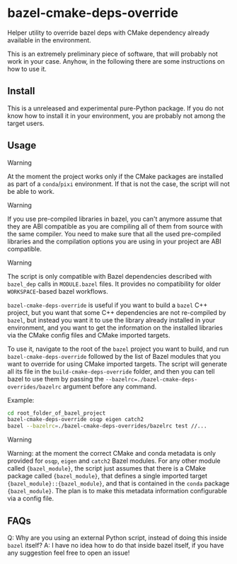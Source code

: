 # bazel-cmake-deps-override

Helper utility to override bazel deps with CMake dependency already available in the environment.

This is an extremely preliminary piece of software, that will probably not work in your case. Anyhow, in the following
there are some instructions on how to use it.

## Install

This is a unreleased and experimental pure-Python package. If you do not know how to install it in your environment, you are probably not among the target users.

## Usage

> [!WARNING]
> At the moment the project works only if the CMake packages are installed as part of a `conda`/`pixi` environment. If that is not the case, the script will not be able to work.

> [!WARNING]
> If you use pre-compiled libraries in bazel, you can't anymore assume that they are ABI compatible as you are compiling all of them from source with the same compiler. You need to make sure that all the used pre-compiled libraries and the compilation options you are using in your project are ABI compatible.

> [!WARNING]
> The script is only compatible with Bazel dependencies described with `bazel_dep` calls in `MODULE.bazel` files. It provides no compatibility for older `WORKSPACE`-based bazel workflows.

`bazel-cmake-deps-override` is useful if you want to build a `bazel` C++ project, but you want that some C++ dependencies are not re-compiled by `bazel`, but instead you want it to use the library already installed in your environment, and you want to get the information on the installed libraries via the CMake config files and CMake imported targets.

To use it, navigate to the root of the `bazel` project you want to build, and run `bazel-cmake-deps-override` followed by the list of Bazel modules that you want to override for using CMake imported targets. The script will generate all its file in the `build-cmake-deps-override` folder, and then you can tell bazel to use them by passing the `--bazelrc=./bazel-cmake-deps-overrides/bazelrc` argument before any command.

Example:

~~~bash
cd root_folder_of_bazel_project
bazel-cmake-deps-override osqp eigen catch2
bazel --bazelrc=./bazel-cmake-deps-overrides/bazelrc test //...
~~~

> [!WARNING]
> Warning: at the moment the correct CMake and conda metadata is only provided for `osqp`, `eigen` and `catch2` Bazel modules. For any other module called `{bazel_module}`, the script just assumes that there is a CMake package called `{bazel_module}`, that defines a single imported target `{bazel_module}::{bazel_module}`, and that is contained in the `conda` package `{bazel_module}`. The plan is to make this metadata information configurable via a config file.

## FAQs

Q: Why are you using an external Python script, instead of doing this inside `bazel` itself?
A: I have no idea how to do that inside bazel itself, if you have any suggestion feel free to open an issue!
